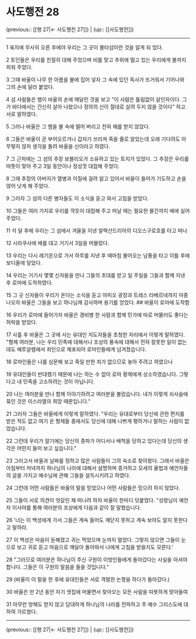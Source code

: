# 사도행전 28

(previous:: [[행 27|← 사도행전 27]]) | (up:: [[사도행전]])

***




1 
육지에 무사히 오른 후에야 우리는 그 곳이 몰타섬이란 것을 알게 되 었다. 



2 
토인들은 우리를 친절히 대해 주었으며 비를 맞고 추위에 떨고 있는 우리에게 불까지 피워 주었다. 



3 
그때 바울이 나무 한 아름을 불에 집어 넣자 그 속에 있던 독사가 뜨거워서 기어나와 그의 손에 달라 붙었다. 



4 
섬 사람들은 뱀이 바울의 손에 매달린 것을 보고 "이 사람은 틀림없이 살인자이다. 그가 바다에서는 간신히 살아 나왔으나 정의의 신이 절대로 살려 두지 않을 것이다" 하고 서로 말하였다. 



5 
그러나 바울은 그 뱀을 불 속에 떨어 버리고 전혀 해를 받지 않았다. 



6 
그들은 바울이 곧 부어오르거나 갑자기 쓰러져 죽을 줄로 알았는데 오래 기다려도 아무렇지 않자 생각을 돌려 바울을 신이라고 하였다. 



7 
그 근처에는 그 섬의 추장 보블리오가 소유하고 있는 토지가 있었다. 그 추장은 우리를 따뜻이 맞아 주고 3일 동안이나 정성껏 대접해 주었다. 



8 
그때 추장의 아버지가 열병과 이질에 걸려 앓고 있어서 바울이 들어가 기도하고 손을 얹어 낫게 해 주었다. 



9 
그러자 그 섬의 다른 병자들도 이 소식을 듣고 와서 고침을 받았다. 



10 
그들은 여러 가지로 우리를 깍듯이 대접해 주고 떠날 때는 필요한 물건까지 배에 실어 주었다. 



11 
석 달 후에 우리는 그 섬에서 겨울을 지낸 알렉산드리아의 디오스구로호를 타고 떠나 



12 
시라쿠사에 배를 대고 거기서 3일을 머물렀다. 



13 
우리는 다시 레기온으로 가서 하루를 지낸 후 때마침 불어오는 남풍을 타고 이틀 후에 보디올에 닿았다. 



14 
우리는 거기서 몇몇 신자들을 만나 그들의 초대를 받고 일 주일을 그들과 함께 지낸 후 로마에 도착하였다. 



15 
그 곳 신자들이 우리가 온다는 소식을 듣고 아피오 광장과 트레스 타베르네까지 마중 나오자 바울은 그들을 보고 하나님께 감사하며 용기를 얻었다. ## 바울이 로마에 도착함 



16 
우리가 로마에 들어가자 바울은 경비병 한 사람과 함께 민가에 따로 머물러도 좋다는 허락을 받았다. 



17 
사흘 후 바울은 그 곳에 사는 유대인 지도자들을 초청한 자리에서 이렇게 말하였다. "형제 여러분, 나는 우리 민족에 대해서나 조상의 풍속에 대해서 전혀 잘못한 일이 없는데도 예루살렘에서 죄인으로 체포되어 로마인들에게 넘겨졌습니다. 



18 
로마인들은 나를 심문해 보고 죽일 만한 죄가 없으므로 놓아 주려고 하였으나 



19 
유대인들이 반대했기 때문에 나는 하는 수 없이 로마 황제에게 상소하였습니다. 그렇다고 내 민족을 고소하려는 것이 아닙니다. 



20 
나는 여러분을 만나 함께 이야기하려고 여러분을 불렀습니다. 내가 이렇게 쇠사슬에 묶인 것은 이스라엘의 희망 때문입니다." 



21 
그러자 그들은 바울에게 이렇게 말하였다. "우리는 유대로부터 당신에 관한 편지를 받은 적도 없고 여기 온 형제들 중에서도 당신에 대해 나쁘게 평하거나 말하는 사람이 없었습니다. 



22 
그런데 우리가 알기에는 당신의 종파가 어디서나 배척을 당하고 있다는데 당신의 생각은 어떤지 들어 보고 싶습니다." 



23 
그러고서 바울과 날짜를 정하고 많은 사람들이 그의 숙소로 찾아왔다. 그래서 바울은 아침부터 저녁까지 하나님의 나라에 대해서 설명하며 증거하고 모세의 율법과 예언자들의 글을 가지고 예수님에 관해 그들을 설득시키려고 하였다. 



24 
그런데 어떤 사람들은 바울의 말을 믿었으나 어떤 사람들은 믿으려 하지 않았다. 



25 
그들이 서로 의견이 엇갈린 채 떠나려 하자 바울이 한마디 덧붙였다. "성령님이 예언자 이사야를 통해 여러분의 조상에게 다음과 같이 잘 말했습니다. 



26 
'너는 이 백성에게 가서 그들은 계속 들어도 깨닫지 못하고 계속 보아도 알지 못한다고 말하라. 



27 
이 백성은 마음이 둔해졌고 귀는 먹었으며 눈까지 멀었다. 그렇지 않으면 그들이 눈으로 보고 귀로 듣고 마음으로 깨달아 돌아와서 나에게 고침을 받을지도 모른다.' 



28 
"그러므로 여러분은 하나님이 주신 구원이 이방인들에게 돌아갔다는 사실을 아셔야 합니다. 그들은 이 구원의 말씀을 들을 것입니다." 



29 
(바울이 이 말을 한 후에 유대인들은 서로 격렬한 논쟁을 하다가 돌아갔다.) 



30 
바울은 만 2년 동안 자기 셋집에 머물면서 찾아오는 모든 사람을 따뜻하게 맞아들여 



31 
아무런 방해도 받지 않고 담대하게 하나님의 나라를 전파하고 주 예수 그리스도에 대하여 가르쳤다.

***

(previous:: [[행 27|← 사도행전 27]]) | (up:: [[사도행전]])
